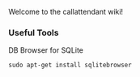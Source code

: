 Welcome to the callattendant wiki!

### Useful Tools

DB Browser for SQLite
```
sudo apt-get install sqlitebrowser
```